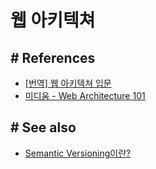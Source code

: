 # 웹 아키텍쳐

## # References
- [[번역] 웹 아키텍쳐 입문](https://blog.rhostem.com/posts/2018-07-22-web-architecture-101)
- [미디움 - Web Architecture 101](https://engineering.videoblocks.com/web-architecture-101-a3224e126947)

## # See also
- [Semantic Versioning이란?](https://velog.io/@iamjoo/Semantic-Versioning%EC%9D%B4%EB%9E%80)
